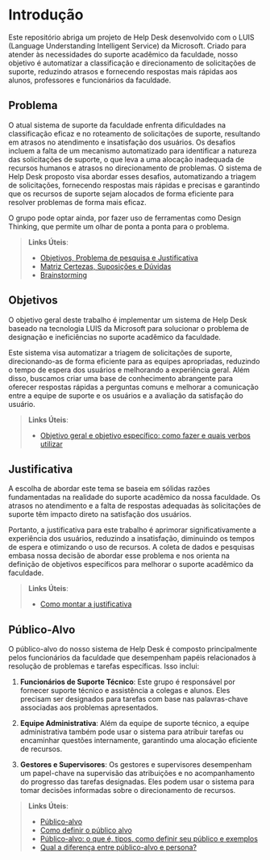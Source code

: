 # Introdução

Este repositório abriga um projeto de Help Desk desenvolvido com o LUIS (Language Understanding Intelligent Service) da Microsoft. Criado para atender às necessidades do suporte acadêmico da faculdade, nosso objetivo é automatizar a classificação e direcionamento de solicitações de suporte, reduzindo atrasos e fornecendo respostas mais rápidas aos alunos, professores e funcionários da faculdade.

## Problema

O atual sistema de suporte da faculdade enfrenta dificuldades na classificação eficaz e no roteamento de solicitações de suporte, resultando em atrasos no atendimento e insatisfação dos usuários. Os desafios incluem a falta de um mecanismo automatizado para identificar a natureza das solicitações de suporte, o que leva a uma alocação inadequada de recursos humanos e atrasos no direcionamento de problemas. O sistema de Help Desk proposto visa abordar esses desafios, automatizando a triagem de solicitações, fornecendo respostas mais rápidas e precisas e garantindo que os recursos de suporte sejam alocados de forma eficiente para resolver problemas de forma mais eficaz.

O grupo pode optar ainda, por fazer uso  de ferramentas como Design Thinking, que permite um olhar de ponta a ponta para o problema.

> **Links Úteis**:
> - [Objetivos, Problema de pesquisa e Justificativa](https://medium.com/@versioparole/objetivos-problema-de-pesquisa-e-justificativa-c98c8233b9c3)
> - [Matriz Certezas, Suposições e Dúvidas](https://medium.com/educa%C3%A7%C3%A3o-fora-da-caixa/matriz-certezas-suposi%C3%A7%C3%B5es-e-d%C3%BAvidas-fa2263633655)
> - [Brainstorming](https://www.euax.com.br/2018/09/brainstorming/)

## Objetivos

O objetivo geral deste trabalho é implementar um sistema de Help Desk baseado na tecnologia LUIS da Microsoft para solucionar o problema de designação e ineficiências no suporte acadêmico da faculdade. 

Este sistema visa automatizar a triagem de solicitações de suporte, direcionando-as de forma eficiente para as equipes apropriadas, reduzindo o tempo de espera dos usuários e melhorando a experiência geral. Além disso, buscamos criar uma base de conhecimento abrangente para oferecer respostas rápidas a perguntas comuns e melhorar a comunicação entre a equipe de suporte e os usuários e a avaliação da satisfação do usuário.
 
> **Links Úteis**:
> - [Objetivo geral e objetivo específico: como fazer e quais verbos utilizar](https://blog.mettzer.com/diferenca-entre-objetivo-geral-e-objetivo-especifico/)

## Justificativa

A escolha de abordar este tema se baseia em sólidas razões fundamentadas na realidade do suporte acadêmico da nossa faculdade. Os atrasos no atendimento e a falta de respostas adequadas às solicitações de suporte têm impacto direto na satisfação dos usuários.

Portanto, a justificativa para este trabalho é aprimorar significativamente a experiência dos usuários, reduzindo a insatisfação, diminuindo os tempos de espera e otimizando o uso de recursos. A coleta de dados e pesquisas embasa nossa decisão de abordar esse problema e nos orienta na definição de objetivos específicos para melhorar o suporte acadêmico da faculdade.

> **Links Úteis**:
> - [Como montar a justificativa](https://guiadamonografia.com.br/como-montar-justificativa-do-tcc/)

## Público-Alvo

O público-alvo do nosso sistema de Help Desk é composto principalmente pelos funcionários da faculdade que desempenham papéis relacionados à resolução de problemas e tarefas específicas. Isso inclui:

1. **Funcionários de Suporte Técnico**: Este grupo é responsável por fornecer suporte técnico e assistência a colegas e alunos. Eles precisam ser designados para tarefas com base nas palavras-chave associadas aos problemas apresentados.

2. **Equipe Administrativa**: Além da equipe de suporte técnico, a equipe administrativa também pode usar o sistema para atribuir tarefas ou encaminhar questões internamente, garantindo uma alocação eficiente de recursos.

3. **Gestores e Supervisores**: Os gestores e supervisores desempenham um papel-chave na supervisão das atribuições e no acompanhamento do progresso das tarefas designadas. Eles podem usar o sistema para tomar decisões informadas sobre o direcionamento de recursos.

> **Links Úteis**:
> - [Público-alvo](https://blog.hotmart.com/pt-br/publico-alvo/)
> - [Como definir o público alvo](https://exame.com/pme/5-dicas-essenciais-para-definir-o-publico-alvo-do-seu-negocio/)
> - [Público-alvo: o que é, tipos, como definir seu público e exemplos](https://klickpages.com.br/blog/publico-alvo-o-que-e/)
> - [Qual a diferença entre público-alvo e persona?](https://rockcontent.com/blog/diferenca-publico-alvo-e-persona/)
